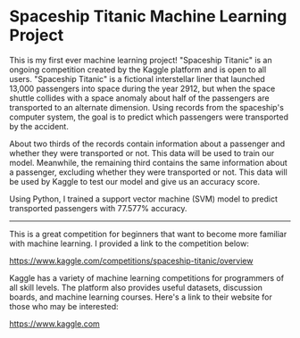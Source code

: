 # Spaceship Titanic Machine Learning Project
This is my first ever machine learning project! "Spaceship Titanic" is an ongoing competition created by the Kaggle platform and is open to all users. "Spaceship Titanic" is a fictional interstellar liner that launched 13,000 passengers into space during the year 2912, but when the space shuttle collides with a space anomaly about half of the passengers are transported to an alternate dimension. Using records from the spaceship's computer system, the goal is to predict which passengers were transported by the accident.

About two thirds of the records contain information about a passenger and whether they were transported or not. This data will be used to train our model. Meanwhile, the remaining third contains the same information about a passenger, excluding whether they were transported or not. This data will be used by Kaggle to test our model and give us an accuracy score.

Using Python, I trained a support vector machine (SVM) model to predict transported passengers with 77.577% accuracy. 

-------------------------------------------------------------------------------------------------------------------------------------------------------------------------

This is a great competition for beginners that want to become more familiar with machine learning. I provided a link to the competition below:

https://www.kaggle.com/competitions/spaceship-titanic/overview

Kaggle has a variety of machine learning competitions for programmers of all skill levels. The platform also provides useful datasets, discussion boards, and machine learning courses. Here's a link to their website for those who may be interested:

https://www.kaggle.com
